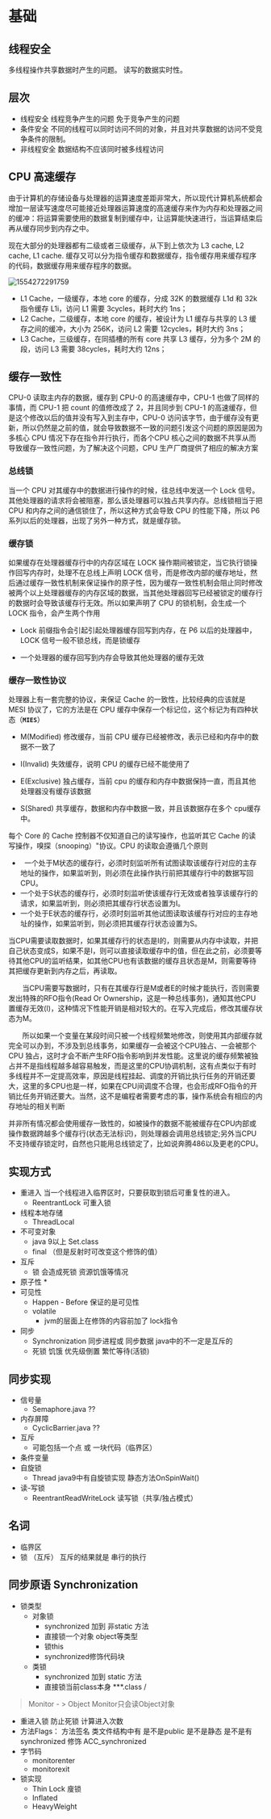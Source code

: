 # 基础

## 线程安全

多线程操作共享数据时产生的问题。 读写的数据实时性。

## 层次

* 线程安全  线程竞争产生的问题 免于竞争产生的问题
* 条件安全    不同的线程可以同时访问不同的对象，并且对共享数据的访问不受竞争条件的限制。
* 非线程安全  数据结构不应该同时被多线程访问

## CPU 高速缓存

由于计算机的存储设备与处理器的运算速度差距非常大，所以现代计算机系统都会增加一层读写速度尽可能接近处理器运算速度的高速缓存来作为内存和处理器之间的缓冲：将运算需要使用的数据复制到缓存中，让运算能快速进行，当运算结束后再从缓存同步到内存之中。 

现在大部分的处理器都有二级或者三级缓存，从下到上依次为 L3 cache, L2 cache, L1 cache. 缓存又可以分为指令缓存和数据缓存，指令缓存用来缓存程序的代码，数据缓存用来缓存程序的数据。

![1554272291759](D:\study\高并发\img\c1.png)

* L1 Cache，一级缓存，本地 core 的缓存，分成 32K 的数据缓存 L1d 和 32k 指令缓存 L1i，访问 L1 需要 3cycles，耗时大约 1ns；
* L2 Cache，二级缓存，本地 core 的缓存，被设计为 L1 缓存与共享的 L3 缓存之间的缓冲，大小为 256K，访问 L2 需要 12cycles，耗时大约 3ns；
* L3 Cache，三级缓存，在同插槽的所有 core 共享 L3 缓存，分为多个 2M 的段，访问 L3 需要 38cycles，耗时大约 12ns；

## 缓存一致性

CPU-0 读取主内存的数据，缓存到 CPU-0 的高速缓存中，CPU-1 也做了同样的事情，而 CPU-1 把 count 的值修改成了 2，并且同步到 CPU-1 的高速缓存，但是这个修改以后的值并没有写入到主存中，CPU-0 访问该字节，由于缓存没有更新，所以仍然是之前的值，就会导致数据不一致的问题引发这个问题的原因是因为多核心 CPU 情况下存在指令并行执行，而各个CPU 核心之间的数据不共享从而导致缓存一致性问题，为了解决这个问题，CPU 生产厂商提供了相应的解决方案

### 总线锁

当一个 CPU 对其缓存中的数据进行操作的时候，往总线中发送一个 Lock 信号。其他处理器的请求将会被阻塞，那么该处理器可以独占共享内存。总线锁相当于把 CPU 和内存之间的通信锁住了，所以这种方式会导致 CPU 的性能下降，所以 P6 系列以后的处理器，出现了另外一种方式，就是缓存锁。

### 缓存锁

如果缓存在处理器缓存行中的内存区域在 LOCK 操作期间被锁定，当它执行锁操作回写内存时，处理不在总线上声明 LOCK 信号，而是修改内部的缓存地址，然后通过缓存一致性机制来保证操作的原子性，因为缓存一致性机制会阻止同时修改被两个以上处理器缓存的内存区域的数据，当其他处理器回写已经被锁定的缓存行的数据时会导致该缓存行无效。所以如果声明了 CPU 的锁机制，会生成一个 LOCK 指令，会产生两个作用

* Lock 前缀指令会引起引起处理器缓存回写到内存，在 P6 以后的处理器中，LOCK 信号一般不锁总线，而是锁缓存

* 一个处理器的缓存回写到内存会导致其他处理器的缓存无效

### 缓存一致性协议

处理器上有一套完整的协议，来保证 Cache 的一致性，比较经典的应该就是MESI 协议了，它的方法是在 CPU 缓存中保存一个标记位，这个标记为有四种状态（**`MIES`**）

* M(Modified) 修改缓存，当前 CPU 缓存已经被修改，表示已经和内存中的数据不一致了

* I(Invalid) 失效缓存，说明 CPU 的缓存已经不能使用了
* E(Exclusive) 独占缓存，当前 cpu 的缓存和内存中数据保持一直，而且其他处理器没有缓存该数据

* S(Shared) 共享缓存，数据和内存中数据一致，并且该数据存在多个 cpu缓存中。

每个 Core 的 Cache 控制器不仅知道自己的读写操作，也监听其它 Cache 的读写操作，嗅探（snooping）"协议。CPU 的读取会遵循几个原则

*   一个处于M状态的缓存行，必须时刻监听所有试图读取该缓存行对应的主存地址的操作，如果监听到，则必须在此操作执行前把其缓存行中的数据写回CPU。
* 一个处于S状态的缓存行，必须时刻监听使该缓存行无效或者独享该缓存行的请求，如果监听到，则必须把其缓存行状态设置为I。
* 一个处于E状态的缓存行，必须时刻监听其他试图读取该缓存行对应的主存地址的操作，如果监听到，则必须把其缓存行状态设置为S。

当CPU需要读取数据时，如果其缓存行的状态是I的，则需要从内存中读取，并把自己状态变成S，如果不是I，则可以直接读取缓存中的值，但在此之前，必须要等待其他CPU的监听结果，如其他CPU也有该数据的缓存且状态是M，则需要等待其把缓存更新到内存之后，再读取。

       当CPU需要写数据时，只有在其缓存行是M或者E的时候才能执行，否则需要发出特殊的RFO指令(Read Or Ownership，这是一种总线事务)，通知其他CPU置缓存无效(I)，这种情况下性能开销是相对较大的。在写入完成后，修改其缓存状态为M。

       所以如果一个变量在某段时间只被一个线程频繁地修改，则使用其内部缓存就完全可以办到，不涉及到总线事务，如果缓存一会被这个CPU独占、一会被那个CPU 独占，这时才会不断产生RFO指令影响到并发性能。这里说的缓存频繁被独占并不是指线程越多越容易触发，而是这里的CPU协调机制，这有点类似于有时多线程并不一定提高效率，原因是线程挂起、调度的开销比执行任务的开销还要大，这里的多CPU也是一样，如果在CPU间调度不合理，也会形成RFO指令的开销比任务开销还要大。当然，这不是编程者需要考虑的事，操作系统会有相应的内存地址的相关判断

​	并非所有情况都会使用缓存一致性的，如被操作的数据不能被缓存在CPU内部或操作数据跨越多个缓存行(状态无法标识)，则处理器会调用总线锁定;另外当CPU不支持缓存锁定时，自然也只能用总线锁定了，比如说奔腾486以及更老的CPU。

## 实现方式

* 重进入    当一个线程进入临界区时，只要获取到锁后可重复性的进入。
  * ReentrantLock  可重入锁
* 线程本地存储
  * ThreadLocal  
* 不可变对象   
  * java 9以上  Set.class
  * final （但是反射时可改变这个修饰的值）
* 互斥
  * 锁    会造成死锁  资源饥饿等情况
* 原子性
  * 
* 可见性
  * Happen - Before   保证的是可见性
  * volatile 
    * jvm的层面上在修饰的内容前加了 lock指令
* 同步
  * Synchronization   同步进程或 同步数据   java中的不一定是互斥的
  * 死锁 饥饿  优先级倒置  繁忙等待(活锁)



## 同步实现

* 信号量   
  * Semaphore.java ??
* 内存屏障
  * CyclicBarrier.java ??
* 互斥
  * 可能包括一个点 或 一块代码（临界区）
* 条件变量
* 自旋锁
  * Thread   java9中有自旋锁实现  静态方法OnSpinWait() 
* 读-写锁
  * ReentrantReadWriteLock  读写锁（共享/独占模式）



## 名词

* 临界区
* 锁 （互斥）  互斥的结果就是 串行的执行

## 同步原语 Synchronization   

* 锁类型
  * 对象锁 
    *   synchronized 加到 非static 方法 
    * 直接锁一个对象  object等类型
    * 锁this
    * synchronized修饰代码块 
  * 类锁  
    * synchronized 加到 static 方法 
    * 直接锁当前class本身  ***.class /

> Monitor - > Object   Monitor只会读Object对象

* 重进入锁  防止死锁  计算进入次数
* 方法Flags： 方法签名  类文件结构中有   是不是public  是不是静态  是不是有synchronized 修饰 ACC_synchronized 
* 字节码 
  * monitorenter   
  * monitorexit
* 锁实现
  * Thin Lock  廋锁
  * Inflated
  * HeavyWeight

